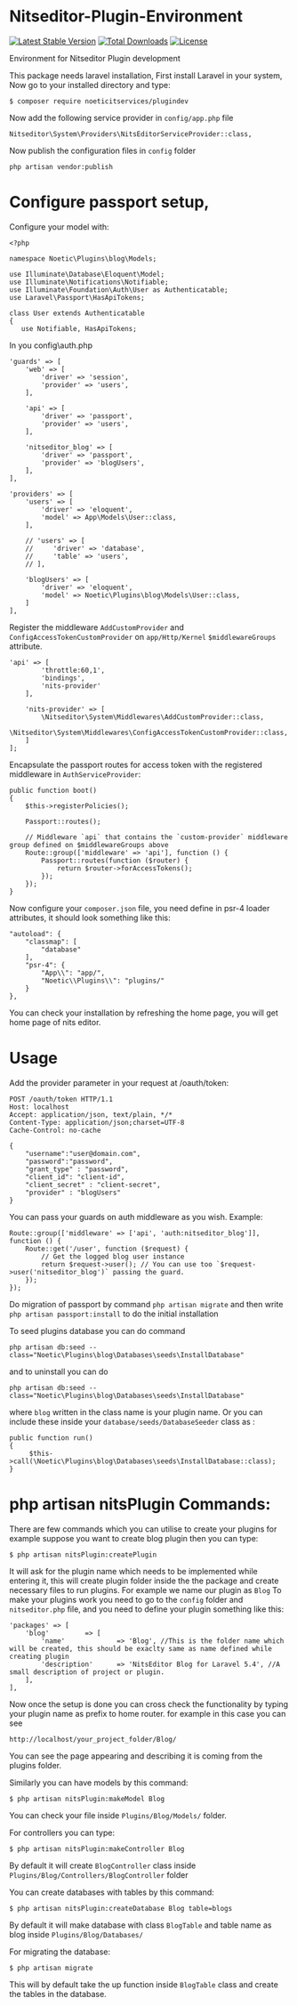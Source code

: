 # Nitseditor-Plugin-Environment

[![Latest Stable Version](https://poser.pugx.org/noeticitservices/plugindev/v/stable)](https://packagist.org/packages/noeticitservices/plugindev)
[![Total Downloads](https://poser.pugx.org/noeticitservices/plugindev/downloads)](https://packagist.org/packages/noeticitservices/plugindev)
[![License](https://poser.pugx.org/noeticitservices/plugindev/license)](https://packagist.org/packages/noeticitservices/plugindev)
    
Environment for Nitseditor Plugin development

This package needs laravel installation, First install Laravel in your system, Now go to your installed directory and type:

    $ composer require noeticitservices/plugindev
    
Now add the following service provider in `config/app.php` file

    Nitseditor\System\Providers\NitsEditorServiceProvider::class,
    
Now publish the configuration files in `config` folder

    php artisan vendor:publish

# Configure passport setup, 

Configure your model with:

    <?php
    
    namespace Noetic\Plugins\blog\Models;
    
    use Illuminate\Database\Eloquent\Model;
    use Illuminate\Notifications\Notifiable;
    use Illuminate\Foundation\Auth\User as Authenticatable;
    use Laravel\Passport\HasApiTokens;
    
    class User extends Authenticatable
    {
       use Notifiable, HasApiTokens; 

In you config\auth.php

    'guards' => [
        'web' => [
            'driver' => 'session',
            'provider' => 'users',
        ],

        'api' => [
            'driver' => 'passport',
            'provider' => 'users',
        ],

        'nitseditor_blog' => [
            'driver' => 'passport',
            'provider' => 'blogUsers',
        ],
    ],
    
    'providers' => [
        'users' => [
            'driver' => 'eloquent',
            'model' => App\Models\User::class,
        ],
    
        // 'users' => [
        //     'driver' => 'database',
        //     'table' => 'users',
        // ],
    
        'blogUsers' => [
            'driver' => 'eloquent',
            'model' => Noetic\Plugins\blog\Models\User::class,
        ]
    ],

Register the middleware `AddCustomProvider` and `ConfigAccessTokenCustomProvider` on `app/Http/Kernel` `$middlewareGroups` attribute.

    'api' => [
            'throttle:60,1',
            'bindings',
            'nits-provider'
        ],

        'nits-provider' => [
            \Nitseditor\System\Middlewares\AddCustomProvider::class,
            \Nitseditor\System\Middlewares\ConfigAccessTokenCustomProvider::class,
        ]
    ];
    
Encapsulate the passport routes for access token with the registered middleware in `AuthServiceProvider`:

    public function boot()
    {
        $this->registerPolicies();

        Passport::routes();

        // Middleware `api` that contains the `custom-provider` middleware group defined on $middlewareGroups above
        Route::group(['middleware' => 'api'], function () {
            Passport::routes(function ($router) {
                return $router->forAccessTokens();
            });
        });
    }

Now configure your `composer.json` file, you need define in psr-4 loader attributes, it should look something like this:

    "autoload": {
        "classmap": [
            "database"
        ],
        "psr-4": {
            "App\\": "app/",
            "Noetic\\Plugins\\": "plugins/"
        }
    },

You can check your installation by refreshing the home page, you will get home page of nits editor.
    
# Usage

Add the provider parameter in your request at /oauth/token:
    
    POST /oauth/token HTTP/1.1
    Host: localhost
    Accept: application/json, text/plain, */*
    Content-Type: application/json;charset=UTF-8
    Cache-Control: no-cache

    {
        "username":"user@domain.com",
        "password":"password",
        "grant_type" : "password",
        "client_id": "client-id",
        "client_secret" : "client-secret",
        "provider" : "blogUsers"
    }    

You can pass your guards on auth middleware as you wish. Example:

    Route::group(['middleware' => ['api', 'auth:nitseditor_blog']], function () {
        Route::get('/user', function ($request) {
            // Get the logged blog user instance
            return $request->user(); // You can use too `$request->user('nitseditor_blog')` passing the guard.
        });
    });    
    
Do migration of passport by command `php artisan migrate` and then write `php artisan passport:install` to do the initial installation

To seed plugins database you can do command 

    php artisan db:seed --class="Noetic\Plugins\blog\Databases\seeds\InstallDatabase" 

and to uninstall you can do 

    php artisan db:seed --class="Noetic\Plugins\blog\Databases\seeds\InstallDatabase" 

where `blog` written in the class name is your plugin name. Or you can include these inside your `database/seeds/DatabaseSeeder` class as :

    public function run()
    {
         $this->call(\Noetic\Plugins\blog\Databases\seeds\InstallDatabase::class);
    }
   
# php artisan nitsPlugin Commands:

There are few commands which you can utilise to create your plugins for example suppose you want to create blog plugin then you can type:

    $ php artisan nitsPlugin:createPlugin
    
It will ask for the plugin name which needs to be implemented while entering it, this will create plugin folder inside the the package and create necessary files to run plugins.
For example we name our plugin as `Blog`
To make your plugins work you need to go to the `config` folder and `nitseditor.php` file, and you need to define your plugin something like this:

    'packages' => [
        'blog'         => [
            'name'             => 'Blog', //This is the folder name which will be created, this should be exaclty same as name defined while creating plugin
            'description'      => 'NitsEditor Blog for Laravel 5.4', //A small description of project or plugin.
        ],
    ],
    
Now once the setup is done you can cross check the functionality by typing your plugin name as prefix to home router. for example in this case you can see

    http://localhost/your_project_folder/Blog/
    
You can see the page appearing and describing it is coming from the plugins folder.

Similarly you can have models by this command:

    $ php artisan nitsPlugin:makeModel Blog
    
You can check your file inside `Plugins/Blog/Models/` folder.    
    
For controllers you can type:

    $ php artisan nitsPlugin:makeController Blog
    
By default it will create `BlogController` class inside `Plugins/Blog/Controllers/BlogController` folder

You can create databases with tables by this command:

    $ php artisan nitsPlugin:createDatabase Blog table=blogs
    
By default it will make database with class `BlogTable` and table name as blog inside `Plugins/Blog/Databases/`
    
For migrating the database:
    
    $ php artisan migrate

This will by default take the up function inside `BlogTable` class and create the tables in the database.     
